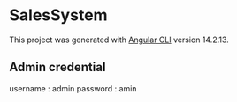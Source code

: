 # SalesSystem

This project was generated with [Angular CLI](https://github.com/angular/angular-cli) version 14.2.13.

## Admin credential
username : admin
password : amin
